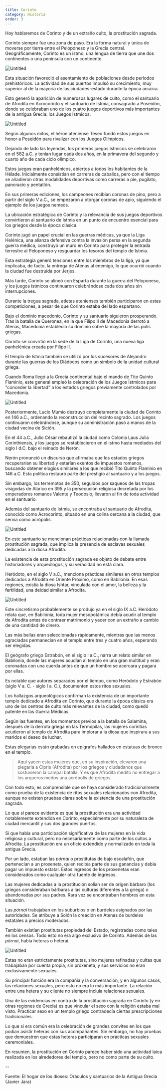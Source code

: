 ```yaml
---
title: Corinto
category: Historia
order: 3
---
```


Hoy hablaremos de Corinto y de un extraño culto, la prostitución sagrada.

Corinto siempre fue una zona de paso. Era la forma natural y única de moverse por tierra entre el Peloponeso y la Grecia central. Geográficamente, Corinto es un istmo, una lengua de tierra que une dos continentes o una península con un continente. 

![Untitled]({{site.baseurl}}/images/Corinto/Untitled.png)

Esta situación favoreció el asentamiento de poblaciones desde períodos prehistóricos. La actividad de sus puertos impulsó su crecimiento, muy superior al de la mayoría de las ciudades-estado durante la época arcaica. 

Esto generó la aparición de numerosos lugares de culto, como el santuario de Afrodita en Acrocorinto y el santuario de Istmia, consagrado a Poseidón, donde se celebraban uno de los cuatro juegos deportivos más importantes de la antigua Grecia: los Juegos Ístmicos.

![Untitled]({{site.baseurl}}/images/Corinto/Untitled%201.png)

Según algunos mitos, el héroe ateniense Teseo fundó estos juegos en honor a Poseidón para rivalizar con los Juegos Olímpicos. 

Dejando de lado las leyendas, los primeros juegos ístmicos se celebraron en el 582 a.C. y tenían lugar cada dos años, en la primavera del segundo y cuarto año de cada ciclo olímpico. 

Estos juegos eran panhelénicos, abiertos a todos los habitantes de la Hélade. Inicialmente consistían en carreras de caballos, pero con el tiempo se añadieron otras modalidades deportivas como carreras a pie, pugilato, pancracio y pentatlón. 

En sus primeras ediciones, los campeones recibían coronas de pino, pero a partir del siglo V a.C., se empezaron a otorgar coronas de apio, siguiendo el ejemplo de los juegos nemeos.

La ubicación estratégica de Corinto y la relevancia de sus juegos deportivos convirtieron al santuario de Istmia en un punto de encuentro esencial para los griegos desde la época clásica. 

Corinto jugó un papel crucial en las guerras médicas, ya que la Liga Helénica, una alianza defensiva contra la invasión persa en la segunda guerra médica, construyó un muro en Corinto para proteger la entrada terrestre al Peloponeso y resguardar los tesoros del templo de Istmia. 

Esta estrategia generó tensiones entre los miembros de la liga, ya que implicaba, de facto, la entrega de Atenas al enemigo, lo que ocurrió cuando la ciudad fue destruida por Jerjes.

Más tarde, Corinto se alineó con Esparta durante la guerra del Peloponeso, y los juegos ístmicos continuaron celebrándose cada dos años sin interrupciones. 

Durante la tregua sagrada, atletas atenienses también participaron en estas competiciones, a pesar de que Corinto estaba del lado espartano.

Bajo el dominio macedonio, Corinto y su santuario siguieron prosperando. Tras la batalla de Queronea, en la que Filipo II de Macedonia derrotó a Atenas, Macedonia estableció su dominio sobre la mayoría de las polis griegas. 

Corinto se convirtió en la sede de la Liga de Corinto, una nueva liga panhelénica creada por Filipo II.

El templo de Istmia también se utilizó por los sucesores de Alejandro durante las guerras de los Diádocos como un símbolo de la unidad cultural griega.

Cuando Roma llegó a la Grecia continental bajo el mando de Tito Quinto Flaminio, este general empleó la celebración de los Juegos Ístmicos para "conceder la libertad" a los estados griegos previamente controlados por Macedonia.

![Untitled]({{site.baseurl}}/images/Corinto/Untitled%202.png)

Posteriormente, Lucio Mumio destruyó completamente la ciudad de Corinto en 146 a.C., ordenando la reconstrucción del recinto sagrado. Los juegos continuaron celebrándose, aunque su administración pasó a manos de la ciudad vecina de Sición.

En el 44 a.C., Julio César rebautizó la ciudad como Colonia Laus Julia Corinthiensis, y los juegos se restablecieron en el istmo hasta mediados del siglo I d.C. bajo el reinado de Nerón. 

Nerón pronunció un discurso que afirmaba que los estados griegos recuperarían su libertad y estarían exentos de impuestos romanos, buscando obtener elogios similares a los que recibió Tito Quinto Flaminio en 146 a.C. Esta política restauró parte del prestigio al santuario y a los juegos.

Sin embargo, los terremotos de 350, seguidos por saqueos de las tropas visigodas de Alarico en 395 y la persecución religiosa decretada por los emperadores romanos Valente y Teodosio, llevaron al fin de toda actividad en el santuario.

Además del santuario de Istmia, se encontraba el santuario de Afrodita, conocido como Acrocorinto, situado en una colina cercana a la ciudad, que servía como acrópolis. 

![Untitled]({{site.baseurl}}/images/Corinto/Untitled%203.png)

En este santuario se mencionan prácticas relacionadas con la llamada prostitución sagrada, que implica la presencia de esclavas sexuales dedicadas a la diosa Afrodita. 

La existencia de esta prostitución sagrada es objeto de debate entre historiadores y arqueólogos, y su veracidad no está clara.

Heródoto, en el siglo V a.C., menciona prácticas similares en otros templos dedicados a Afrodita en Oriente Próximo, como en Babilonia. En esas regiones, existía la diosa Ishtar, vinculada con el amor, la belleza y la fertilidad, una deidad similar a Afrodita. 

![Untitled]({{site.baseurl}}/images/Corinto/Untitled%204.png)

Este sincretismo probablemente se produjo ya en el siglo IX a.C. Heródoto relata que, en Babilonia, toda mujer mesopotámica debía acudir al templo de Afrodita antes de contraer matrimonio y yacer con un extraño a cambio de una cantidad de dinero.

Las más bellas eran seleccionadas rápidamente, mientras que las menos agraciadas permanecían en el templo entre tres y cuatro años, esperando ser elegidas. 

El geógrafo griego Estrabón, en el siglo I a.C., narra un relato similar en Babilonia, donde las mujeres acudían al templo en una gran multitud y eran coronadas con una cuerda antes de que un hombre se acercara y pagara por ellas. 

Es notable que autores separados por el tiempo, como Heródoto y Estrabón (siglo V a. C. - siglo I a. C.), documenten estos ritos sexuales.

Los hallazgos arqueológicos confirman la existencia de un importante templo dedicado a Afrodita en Corinto, que durante la época clásica era uno de los centros de culto más relevantes de la ciudad, como quedó patente en las Guerra Médicas.

Según las fuentes, en los momentos previos a la batalla de Salamina, después de la derrota griega en las Termópilas, las mujeres corintias acudieron al templo de Afrodita para implorar a la diosa que inspirara a sus maridos el deseo de luchar. 

Estas plegarias están grabadas en epígrafes hallados en estatuas de bronce en el templo.

> Aquí yacen estas mujeres que, en su inspiración, elevaron una plegaria a Cipris (Afrodita) por los griegos y ciudadanos que sostuvieron la campal batalla. Y es que Afrodita meditó no entregar a los arqueros medos una acrópolis de griegos. 

Con todo esto, es comprensible que se haya considerado tradicionalmente como prueba de la existencia de ritos sexuales relacionados con Afrodita, aunque no existen pruebas claras sobre la existencia de una prostitución sagrada. 

Lo que sí parece evidente es que la prostitución era una actividad notablemente extendida en Corinto, especialmente por su naturaleza de ciudad mercantil y sus dos grandes puertos. 

Sí que había una participación significativa de las mujeres en la vida religiosa y cultural, pero no necesariamente como parte de los cultos a Afrodita. La prostitución era un oficio extendido y normalizado en toda la antigua Grecia. 

Por un lado, estaban las *pórnai* o prostitutas de bajo escalafón, que pertenecían a un proxeneta, quien recibía parte de sus ganancias y debía pagar un impuesto estatal. Estos ingresos de los proxenetas eran considerados como cualquier otra fuente de ingresos. 

Las mujeres dedicadas a la prostitución solían ser de origen bárbaro (los griegos consideraban bárbaras a las culturas diferentes a la griega) o abandonadas por sus padres. Rara vez se encontraban hombres en esta situación. 

Las *pórnai* trabajaban en los suburbios o en burdeles asignados por las autoridades. Se atribuye a Solón la creación en Atenas de burdeles estatales a precios moderados.

También existían prostitutas propiedad del Estado, registradas como tales en los censos. Todo esto no era algo exclusivo de Corinto. Además de las *pórnai*, había heteras o heterai. 

![Untitled]({{site.baseurl}}/images/Corinto/Untitled%205.png)

Estas no eran estrictamente prostitutas, sino mujeres refinadas y cultas que trabajaban por cuenta propia, sin proxeneta, y sus servicios no eran exclusivamente sexuales. 

Su principal función era la compañía y la conversación, y en algunos casos, las relaciones sexuales, pero esto no era lo más importante. La relación entre una hetera y su cliente no siempre incluía relaciones sexuales. 

Una de las evidencias en contra de la prostitución sagrada en Corinto (y en otras regiones de Grecia) es que vincular el sexo con la religión estaba mal visto. Practicar sexo en un templo griego contradecía ciertas prescripciones tradicionales. 

Lo que sí era común era la celebración de grandes convites en los que podían asistir heteras con sus acompañantes. Sin embargo, no hay pruebas que demuestren que estas heteras participaran en prácticas sexuales ceremoniales. 

En resumen, la prostitución en Corinto parece haber sido una actividad laica realizada en los alrededores del templo, pero no como parte de su culto.

--

Fuente: El hogar de los dioses: Oráculos y santuarios de la Antigua Grecia (Javier Jara)